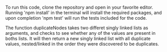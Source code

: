 To run this code, clone the repository and open in your favorite editor. Running 'npm install' in the terminal will install the required packages, and upon completion 'npm test' will run the tests included for the code. 

The function duplicateNodes takes two differet singly linked lists as arguments, and checks to see whether any of the values are present in boths lists. It will then return a new singly linked list with all duplicate values, nested/linked in the order they were discovered to be duplicates.